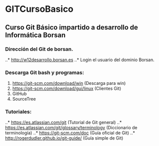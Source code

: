 # GITCursoBasico
## Curso Git Básico impartido a desarrollo de Informática Borsan

### Dirección del Git de borsan.
..* http://w12desarrollo.borsan.es
..* Login el usuario del dominio Borsan.

### Descarga Git bash y programas:
1. https://git-scm.com/download/win (Descarga para win)
2. https://git-scm.com/download/gui/linux (Clientes Git)
3. GitHub 
4. SourceTree

### Tutoriales:
..* https://es.atlassian.com/git (Tutorial de Git general)
..* https://es.atlassian.com/git/glossary/terminology (Diccionario de terminología)
..* https://git-scm.com/doc (Guía oficial de Git)
..* http://rogerdudler.github.io/git-guide/ (Guía simple de Git)

  
